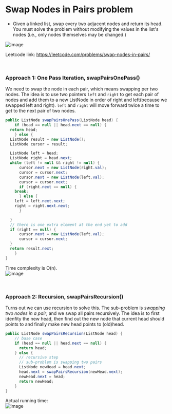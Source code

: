 # Swap Nodes in Pairs problem
* Given a linked list, swap every two adjacent nodes and return its head. You must solve the problem without modifying the values in the list's nodes (i.e., only nodes themselves may be changed.)

![image](https://user-images.githubusercontent.com/25105806/145904792-b90f45cd-bc41-4e21-ba51-4b26c4262f88.png)

Leetcode link: https://leetcode.com/problems/swap-nodes-in-pairs/

<br/>

### Approach 1: One Pass Iteration, swapPairsOnePass()
We need to swap the node in each pair, which means swapping per two nodes. The idea is to use two pointers `left` and `right` to get each pair of nodes and add them to a new ListNode in order of right and left(because we swapped left and right). `left` and `right` will move forward twice a time to get to the next pair of two nodes.

```java
public ListNode swapPairsOnePass(ListNode head) {
    if (head == null || head.next == null) {
  return head;
    } else {
  ListNode result = new ListNode();
  ListNode cursor = result;

  ListNode left = head;
  ListNode right = head.next;
  while (left != null && right != null) {
      cursor.next = new ListNode(right.val);
      cursor = cursor.next;
      cursor.next = new ListNode(left.val);
      cursor = cursor.next;
      if (right.next == null) {
    break;
      } else {
    left = left.next.next;
    right = right.next.next;
      }

  }
  // there is one extra element at the end yet to add
  if (right == null) {
      cursor.next = new ListNode(left.val);
      cursor = cursor.next;
  }
  return result.next;
    }
}
```

Time complexity is O(n).\
![image](https://user-images.githubusercontent.com/25105806/120906892-04f7ed00-c612-11eb-873a-82349f83bfd5.png)

<br/>

### Approach 2: Recursion, swapPairsRecursion()
Turns out we can use recursion to solve this. The sub-problem is *swapping two nodes in a pair*, and we swap all pairs recursively. The idea is to first idenfity the new head, then find out the new node that current head should points to and finally make new head points to (old)head.

```java
public ListNode swapPairsRecursion(ListNode head) {
    // base case
    if (head == null || head.next == null) {
      return head;
    } else {
      // recursive step
      // sub-problem is swapping two pairs
      ListNode newHead = head.next;
      head.next = swapPairsRecursion(newHead.next);
      newHead.next = head;
      return newHead;
    }
}
```

Actual running time:\
![image](https://user-images.githubusercontent.com/25105806/120906955-76d03680-c612-11eb-8b48-549780c85121.png)

